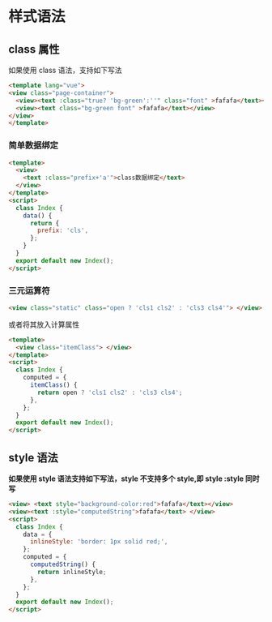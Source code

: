 # 样式语法

## class 属性

如果使用 class 语法，支持如下写法

```html
<template lang="vue">
<view class="page-container">
  <view><text :class="true? 'bg-green':''" class="font" >fafafa</text></view>
  <view><text class="bg-green font" >fafafa</text></view>
</view>
</template>
```

### 简单数据绑定

```html
<template>
  <view>
    <text :class="prefix+'a'">class数据绑定</text>
  </view>
</template>
<script>
  class Index {
    data() {
      return {
        prefix: 'cls',
      };
    }
  }
  export default new Index();
</script>
```

### 三元运算符

```html
<view class="static" class="open ? 'cls1 cls2' : 'cls3 cls4'"> </view>
```

或者将其放入计算属性

```html
<template>
  <view class="itemClass"> </view>
</template>
<script>
  class Index {
    computed = {
      itemClass() {
        return open ? 'cls1 cls2' : 'cls3 cls4';
      },
    };
  }
  export default new Index();
</script>
```

## style 语法

**如果使用 style 语法支持如下写法，style 不支持多个 style,即 style :style 同时写**

```html
<view> <text style="background-color:red">fafafa</text></view>
<view><text :style="computedString">fafafa</text> </view>
<script>
  class Index {
    data = {
      inlineStyle: 'border: 1px solid red;',
    };
    computed = {
      computedString() {
        return inlineStyle;
      },
    };
  }
  export default new Index();
</script>
```
